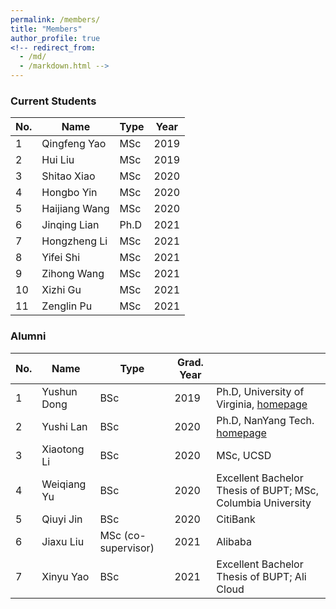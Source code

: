 ```yaml
---
permalink: /members/
title: "Members"
author_profile: true
<!-- redirect_from: 
  - /md/
  - /markdown.html -->
---
```



### Current Students

| No. | Name| Type | Year | 
| --- | --- | ----- | ----- |
| 1 | Qingfeng Yao | MSc | 2019 |
| 2 | Hui Liu | MSc | 2019 |
| 3 | Shitao Xiao | MSc | 2020 |
| 4 | Hongbo Yin | MSc | 2020 |
| 5 | Haijiang Wang | MSc | 2020 |
| 6 | Jinqing Lian | Ph.D | 2021 |
| 7 | Hongzheng Li | MSc | 2021 |
| 8 | Yifei Shi | MSc | 2021 |
| 9 | Zihong Wang | MSc | 2021 |
| 10 | Xizhi Gu | MSc | 2021 |
| 11 | Zenglin Pu | MSc | 2021 |

### Alumni
| No. | Name| Type | Grad. Year | |
| --- | --- | ----- | ----- |----- |
| 1 | Yushun Dong| BSc | 2019 | Ph.D, University of Virginia, [homepage](https://yushundong.github.io/) |
| 2 | Yushi Lan| BSc  | 2020 | Ph.D, NanYang Tech. [homepage](https://yushi.netlify.app/) |
| 3 | Xiaotong Li| BSc  | 2020 | MSc, UCSD |
| 4 | Weiqiang Yu| BSc  | 2020 | Excellent Bachelor Thesis of BUPT; MSc, Columbia University |
| 5 | Qiuyi Jin| BSc  | 2020 | CitiBank |
| 6 | Jiaxu Liu | MSc (co-supervisor) | 2021 | Alibaba |
| 7 | Xinyu Yao | BSc | 2021 |Excellent Bachelor Thesis of BUPT; Ali Cloud|
